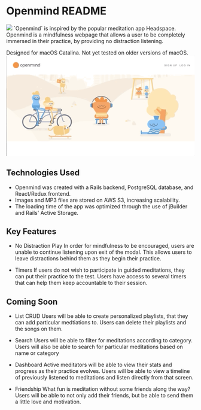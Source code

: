 # Openmind README


<img src="https://i.ibb.co/fML6Kcb/Untitled-Artwork-4.jpg">
`Openmind` is inspired by the popular meditation app Headspace. Openmind is a mindfulness webpage that allows a user to be completely immersed in their practice, by providing no distraction listening.

Designed for macOS Catalina. Not yet tested on older versions of macOS.
![Openmind Gif](app/assets/images/openmind_gif.gif)

## Technologies Used

- Openmind was created with a Rails backend, PostgreSQL database, and React/Redux frontend.
- Images and MP3 files are stored on AWS S3, increasing scalability.
- The loading time of the app was optimized through the use of jBuilder and Rails' Active Storage.

## Key Features

- No Distraction Play
In order for mindfulness to be encouraged, users are unable to continue listening upon exit of the modal.
This allows users to leave distractions behind them as they begin their practice.

- Timers
If users do not wish to participate in guided meditations, they can put their practice to the test.
Users have access to several timers that can help them keep accountable to their session.

## Coming Soon

- List CRUD
Users will be able to create personalized playlists, that they can add particular medtiations to.
Users can delete their playlists and the songs on them.

- Search
Users will be able to filter for meditations according to category.
Users will also be able to search for particular meditations based on name or category

- Dashboard
Active meditators will be able to view their stats and progress as their practice evolves.
Users will be able to view a timeline of previously listened to meditations and listen directly from that screen.

- Friendship
What fun is meditation without some friends along the way? Users will be able to not only
add their friends, but be able to send them a little love and motivation.
